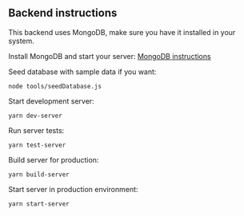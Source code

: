 ## Backend instructions

This backend uses MongoDB, make sure you have it installed in your system.

Install MongoDB and start your server: [MongoDB instructions](https://docs.mongodb.com/manual/administration/install-community/)

Seed database with sample data if you want:
```
node tools/seedDatabase.js
```

Start development server:
```
yarn dev-server
```

Run server tests:
```
yarn test-server
```

Build server for production:
```
yarn build-server
```

Start server in production environment:
```
yarn start-server
```